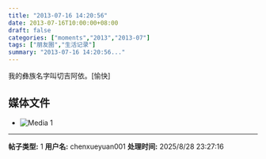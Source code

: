 ```yaml
---
title: "2013-07-16 14:20:56"
date: 2013-07-16T10:00:00+08:00
draft: false
categories: ["moments","2013","2013-07"]
tags: ["朋友圈","生活记录"]
summary: "2013-07-16 14:20:56..."
---
```


我的彝族名字叫切吉阿依。[愉快]

## 媒体文件

- ![Media 1](/Moments/photos/2013-07-16/201307161420560.jpg)

---

**帖子类型:** 1
**用户名:** chenxueyuan001
**处理时间:** 2025/8/28 23:27:16